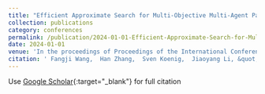 ```yaml
---
title: "Efficient Approximate Search for Multi-Objective Multi-Agent Path Finding"
collection: publications
category: conferences
permalink: /publication/2024-01-01-Efficient-Approximate-Search-for-Multi-Objective-Multi-Agent-Path-Finding
date: 2024-01-01
venue: 'In the proceedings of Proceedings of the International Conference on Automated Planning and Scheduling'
citation: ' Fangji Wang,  Han Zhang,  Sven Koenig,  Jiaoyang Li, &quot;Efficient Approximate Search for Multi-Objective Multi-Agent Path Finding.&quot; In the proceedings of Proceedings of the International Conference on Automated Planning and Scheduling, 2024.'
---
```

Use [Google Scholar](https://scholar.google.com/scholar?q=Efficient+Approximate+Search+for+Multi+Objective+Multi+Agent+Path+Finding){:target="_blank"} for full citation